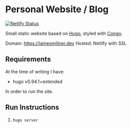 # Personal Website / Blog
[![Netlify Status](https://api.netlify.com/api/v1/badges/28846d65-8170-4a7c-959e-bfdd71b2a5f4/deploy-status)](https://app.netlify.com/sites/infallible-stonebraker-2512f1/deploys)

Small static website based on [Hugo](https://gohugo.io), styled with [Congo](https://jpanther.github.io).

Domain: https://jamesmillner.dev
Hosted: Netlify with SSL

## Requirements

At the time of writing I have:

* hugo v0.94.1+extended 

In order to run the site.

## Run Instructions

1. `hugo server`